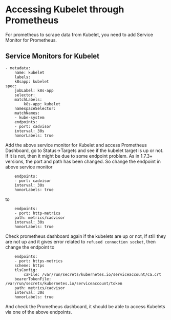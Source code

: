 # Accessing Kubelet through Prometheus

For prometheus to scrape data from Kubelet, you need to add Service Monitor for Prometheus.

## Service Monitors for Kubelet

```
- metadata:
    name: kubelet
    labels:
    k8sapp: kubelet
spec:
    jobLabel: k8s-app
    selector:
    matchLabels:
        k8s-app: kubelet
    namespaceSelector:
    matchNames:
    - kube-system
    endpoints:
    - port: cadvisor
    interval: 30s
    honorLabels: true
```

Add the above service monitor for Kubelet and access Prometheus Dashboard, go to Status->Targets and see if the kubelet target is up or not. If it is not, then it might be due to some endpoint problem. As in 1.7.3+ versions, the port and path has been changed. So change the endpoint in above service monitor

```
    endpoints:
    - port: cadvisor
    interval: 30s
    honorLabels: true
```

to

```
    endpoints:
    - port: http-metrics
    path: metrics/cadvisor
    interval: 30s
    honorLabels: true
```

Check prometheus dashboard again if the kubelets are up or not, If still they are not up and it gives error related to `refused connection socket`, then change the endpoint to 

```
    endpoints:
    - port: https-metrics
    scheme: https
    tlsConfig:
        caFile: /var/run/secrets/kubernetes.io/serviceaccount/ca.crt
    bearerTokenFile: /var/run/secrets/kubernetes.io/serviceaccount/token
    path: metrics/cadvisor
    interval: 30s
    honorLabels: true
```

And check the Prometheus dashboard, it should be able to access Kubelets via one of the above endpoints.